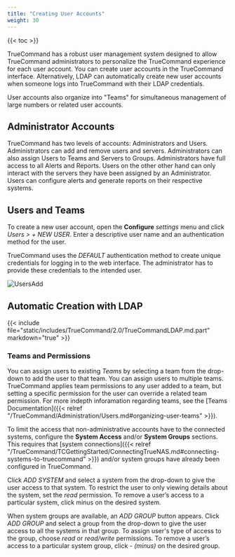 ```yaml
---
title: "Creating User Accounts"
weight: 30
---
```


{{< toc >}}

TrueCommand has a robust user management system designed to allow TrueCommand administrators to personalize the TrueCommand experience for each user account.
You can create user accounts in the TrueCommand interface. Alternatively, LDAP can automatically create new user accounts when someone logs into TrueCommand with their LDAP credentials.

User accounts also organize into "Teams" for simultaneous management of large numbers or related user accounts.


## Administrator Accounts

TrueCommand has two levels of accounts: Administrators and Users.
Administrators can add and remove users and servers.
Administrators can also assign Users to Teams and Servers to Groups.
Administrators have full access to all Alerts and Reports.
Users on the other other hand can only interact with the servers they have been assigned by an Administrator.  
Users can configure alerts and generate reports on their respective systems.


## Users and Teams

To create a new user account, open the **Configure** <i class="material-icons" aria-hidden="true" title="Settings">settings</i> menu and click *Users > + NEW USER*.
Enter a descriptive user name and an authentication method for the user.

TrueCommand uses the *DEFAULT* authentication method to create unique credentials for logging in to the web interface.
The administrator has to provide these credentials to the intended user.

![UsersAdd](/images/TrueCommand/12.0/UsersNewUser.png "Adding a new user")

## Automatic Creation with LDAP

{{< include file="static/includes/TrueCommand/2.0/TrueCommandLDAP.md.part" markdown="true" >}}

### Teams and Permissions

You can assign users to existing *Teams* by selecting a team from the drop-down to add the user to that team.
You can assign users to multiple teams.
TrueCommand applies team permissions to any user added to a team, but setting a specific permission for the user can override a related team permission.
For more indepth inforamation regarding teams, see the [Teams Documentation]({{< relref "/TrueCommand/Administration/Users.md#organizing-user-teams" >}}).

To limit the access that non-administrative accounts have to the connected systems, configure the **System Access** and/or **System Groups** sections.
This requires that [system connections]({{< relref "/TrueCommand/TCGettingStarted/ConnectingTrueNAS.md#connecting-systems-to-truecommand" >}}) and/or system groups have already been configured in TrueCommand.

Click *ADD SYSTEM* and select a system from the drop-down to give the user access to that system.
To restrict the user to only viewing details about the system, set the *read* permission.
To remove a user’s access to a particular system, click minus on the desired system.

When system groups are available, an *ADD GROUP* button appears.
Click *ADD GROUP* and select a group from the drop-down to give the user access to all the systems in that group.
To assign user's type of access to the group, choose *read* or *read/write* permissions.
To remove a user’s access to a particular system group, click *- (minus)* on the desired group.
